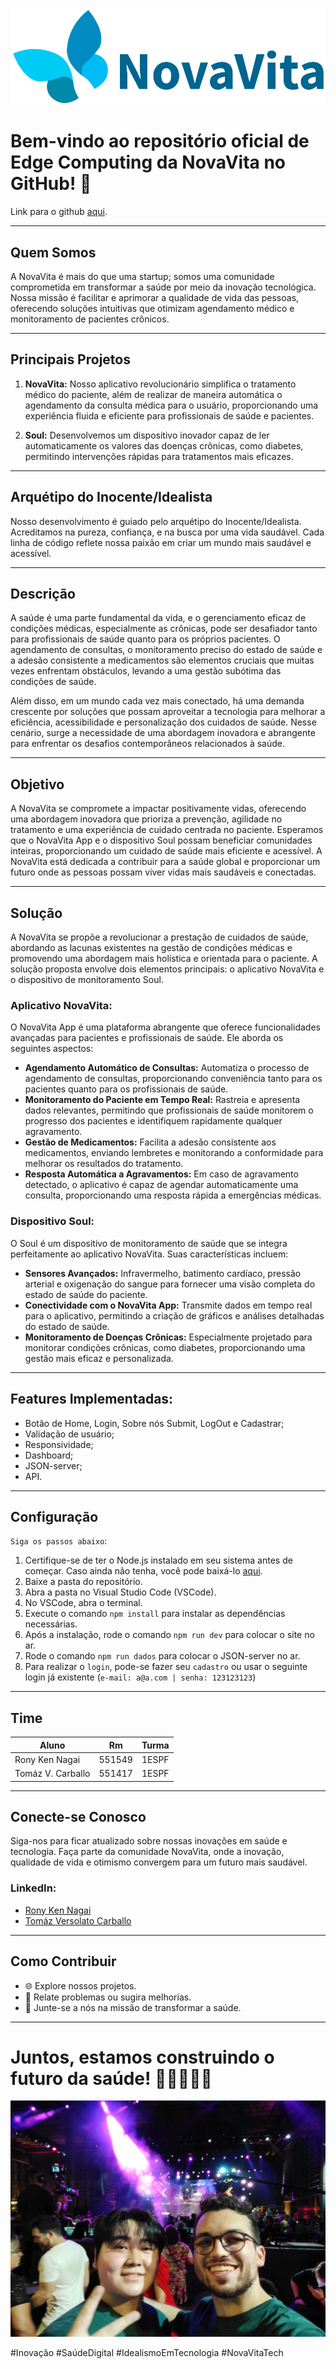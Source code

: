 ![Texto Alternativo](https://raw.githubusercontent.com/NovaVita/.github/main/logo-cortado-invisivel.png)

# Bem-vindo ao repositório oficial de Edge Computing da NovaVita no GitHub! 🚀

Link para o github [aqui](https://github.com/NovaVita/FRONT-JS-GS).

---

## **Quem Somos**

A NovaVita é mais do que uma startup; somos uma comunidade comprometida em transformar a saúde por meio da inovação tecnológica. Nossa missão é facilitar e aprimorar a qualidade de vida das pessoas, oferecendo soluções intuitivas que otimizam agendamento médico e monitoramento de pacientes crônicos.

---

## **Principais Projetos**

1. **NovaVita:** Nosso aplicativo revolucionário simplifica o tratamento médico do paciente, além de realizar de maneira automática o agendamento da consulta médica para o usuário, proporcionando uma experiência fluida e eficiente para profissionais de saúde e pacientes.

2. **Soul:** Desenvolvemos um dispositivo inovador capaz de ler automaticamente os valores das doenças crônicas, como diabetes, permitindo intervenções rápidas para tratamentos mais eficazes.

---

## **Arquétipo do Inocente/Idealista**

Nosso desenvolvimento é guiado pelo arquétipo do Inocente/Idealista. Acreditamos na pureza, confiança, e na busca por uma vida saudável. Cada linha de código reflete nossa paixão em criar um mundo mais saudável e acessível.

---

## **Descrição**

A saúde é uma parte fundamental da vida, e o gerenciamento eficaz de condições médicas, especialmente as crônicas, pode ser desafiador tanto para profissionais de saúde quanto para os próprios pacientes. O agendamento de consultas, o monitoramento preciso do estado de saúde e a adesão consistente a medicamentos são elementos cruciais que muitas vezes enfrentam obstáculos, levando a uma gestão subótima das condições de saúde.

Além disso, em um mundo cada vez mais conectado, há uma demanda crescente por soluções que possam aproveitar a tecnologia para melhorar a eficiência, acessibilidade e personalização dos cuidados de saúde. Nesse cenário, surge a necessidade de uma abordagem inovadora e abrangente para enfrentar os desafios contemporâneos relacionados à saúde.

---

## **Objetivo**

A NovaVita se compromete a impactar positivamente vidas, oferecendo uma abordagem inovadora que prioriza a prevenção, agilidade no tratamento e uma experiência de cuidado centrada no paciente. Esperamos que o NovaVita App e o dispositivo Soul possam beneficiar comunidades inteiras, proporcionando um cuidado de saúde mais eficiente e acessível. A NovaVita está dedicada a contribuir para a saúde global e proporcionar um futuro onde as pessoas possam viver vidas mais saudáveis e conectadas.

---

## **Solução**

A NovaVita se propõe a revolucionar a prestação de cuidados de saúde, abordando as lacunas existentes na gestão de condições médicas e promovendo uma abordagem mais holística e orientada para o paciente. A solução proposta envolve dois elementos principais: o aplicativo NovaVita e o dispositivo de monitoramento Soul.

### **Aplicativo NovaVita:**

O NovaVita App é uma plataforma abrangente que oferece funcionalidades avançadas para pacientes e profissionais de saúde. Ele aborda os seguintes aspectos:

* **Agendamento Automático de Consultas:** Automatiza o processo de agendamento de consultas, proporcionando conveniência tanto para os pacientes quanto para os profissionais de saúde.
* **Monitoramento do Paciente em Tempo Real:** Rastreia e apresenta dados relevantes, permitindo que profissionais de saúde monitorem o progresso dos pacientes e identifiquem rapidamente qualquer agravamento.
* **Gestão de Medicamentos:** Facilita a adesão consistente aos medicamentos, enviando lembretes e monitorando a conformidade para melhorar os resultados do tratamento.
* **Resposta Automática a Agravamentos:** Em caso de agravamento detectado, o aplicativo é capaz de agendar automaticamente uma consulta, proporcionando uma resposta rápida a emergências médicas.

### **Dispositivo Soul:**

O Soul é um dispositivo de monitoramento de saúde que se integra perfeitamente ao aplicativo NovaVita. Suas características incluem:

* **Sensores Avançados:** Infravermelho, batimento cardíaco, pressão arterial e oxigenação do sangue para fornecer uma visão completa do estado de saúde do paciente.
* **Conectividade com o NovaVita App:** Transmite dados em tempo real para o aplicativo, permitindo a criação de gráficos e análises detalhadas do estado de saúde.
* **Monitoramento de Doenças Crônicas:** Especialmente projetado para monitorar condições crônicas, como diabetes, proporcionando uma gestão mais eficaz e personalizada.

---

## Features Implementadas:

* Botão de Home, Login, Sobre nós Submit, LogOut e Cadastrar;
* Validação de usuário;
* Responsividade;
* Dashboard;
* JSON-server;
* API.

---

## **Configuração**

`Siga os passos abaixo`:

1. Certifique-se de ter o Node.js instalado em seu sistema antes de começar. Caso ainda não tenha, você pode baixá-lo [aqui](https://nodejs.org/en).
2. Baixe a pasta do repositório.
3. Abra a pasta no Visual Studio Code (VSCode).
4. No VSCode, abra o terminal.
5. Execute o comando `npm install` para instalar as dependências necessárias.
6. Após a instalação, rode o comando `npm run dev` para colocar o site no ar.
7. Rode o comando `npm run dados` para colocar o JSON-server no ar.
8. Para realizar o `login`, pode-se fazer seu `cadastro` ou usar o seguinte login já existente (`e-mail: a@a.com | senha: 123123123`)

---

## **Time**

|       Aluno       |     Rm     |   Turma   |
| ----------------- | ---------- | --------- |
| Rony Ken Nagai    |   551549   |   1ESPF   |
| Tomáz V. Carballo |   551417   |   1ESPF   |

---

## **Conecte-se Conosco**

Siga-nos para ficar atualizado sobre nossas inovações em saúde e tecnologia. Faça parte da comunidade NovaVita, onde a inovação, qualidade de vida e otimismo convergem para um futuro mais saudável.

### **LinkedIn:**

* [Rony Ken Nagai](https://www.linkedin.com/in/rony-nagai)
* [Tomáz Versolato Carballo](https://www.linkedin.com/in/tomazcarballo/)

---

## **Como Contribuir**

- 🌐 Explore nossos projetos.
- 🐛 Relate problemas ou sugira melhorias.
- 🤝 Junte-se a nós na missão de transformar a saúde.

---

# **Juntos, estamos construindo o futuro da saúde! 💚👩‍⚕️👨‍⚕️**

![Texto Alternativo](https://raw.githubusercontent.com/NovaVita/.github/main/foto-time.jpeg)

#Inovação #SaúdeDigital #IdealismoEmTecnologia #NovaVitaTech
